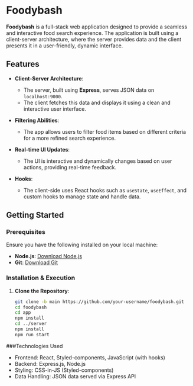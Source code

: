 # Foodybash

**Foodybash** is a full-stack web application designed to provide a seamless and interactive food search experience. The application is built using a client-server architecture, where the server provides data and the client presents it in a user-friendly, dynamic interface.

## Features

- **Client-Server Architecture**: 
  - The server, built using **Express**, serves JSON data on `localhost:9000`.
  - The client fetches this data and displays it using a clean and interactive user interface.
  
- **Filtering Abilities**: 
  - The app allows users to filter food items based on different criteria for a more refined search experience.
  
- **Real-time UI Updates**: 
  - The UI is interactive and dynamically changes based on user actions, providing real-time feedback.
  
- **Hooks**: 
  - The client-side uses React hooks such as `useState`, `useEffect`, and custom hooks to manage state and handle data.

## Getting Started

### Prerequisites

Ensure you have the following installed on your local machine:

- **Node.js**: [Download Node.js](https://nodejs.org/en/download/)
- **Git**: [Download Git](https://git-scm.com/downloads)

### Installation & Execution

1. **Clone the Repository**:

   ```bash
   git clone -b main https://github.com/your-username/foodybash.git
   cd foodybash
   cd app
   npm install
   cd ../server
   npm install
   npm run start

###Technologies Used
- Frontend: React, Styled-components, JavaScript (with hooks)
- Backend: Express.js, Node.js
- Styling: CSS-in-JS (Styled-components)
- Data Handling: JSON data served via Express API



